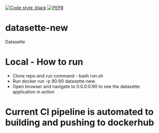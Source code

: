 [![Code style: black](https://img.shields.io/badge/code%20style-black-000000.svg)](https://github.com/psf/black)
[![PEP8](https://img.shields.io/badge/code%20style-pep8-orange.svg)](https://www.python.org/dev/peps/pep-0008/)


# datasette-new
Datasette

# Local - How to run
- Clone repo and run command - bash run.sh
- Run docker run -p 90:90 datasette-new
- Open browser and navigate to 0.0.0.0:90 to see the datasette application in action

# Current CI pipeline is automated to building and pushing to dockerhub
